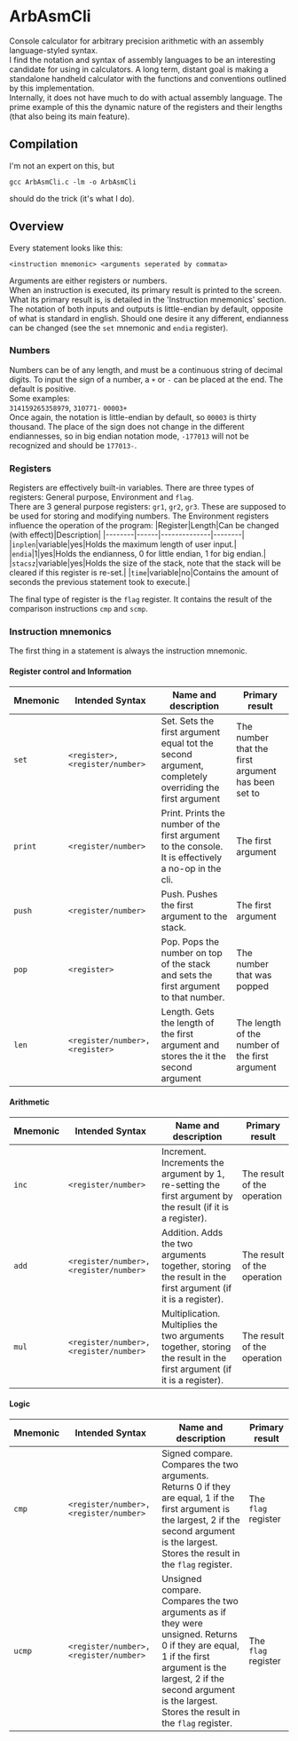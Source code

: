 # ArbAsmCli
Console calculator for arbitrary precision arithmetic with an assembly language-styled syntax.\
I find the notation and syntax of assembly languages to be an interesting candidate for using in calculators. A long term, distant goal is making a standalone handheld calculator with the functions and conventions outlined by this implementation.\
Internally, it does not have much to do with actual assembly language. The prime example of this the dynamic nature of the registers and their lengths (that also being its main feature).

## Compilation
I'm not an expert on this, but
```
gcc ArbAsmCli.c -lm -o ArbAsmCli
```
should do the trick (it's what I do).

## Overview
Every statement looks like this:
```
<instruction mnemonic> <arguments seperated by commata>
```
Arguments are either registers or numbers.\
When an instruction is executed, its primary result is printed to the screen. What its primary result is, is detailed in the 'Instruction mnemonics' section.\
The notation of both inputs and outputs is little-endian by default, opposite of what is standard in english. Should one desire it any different, endianness can be changed (see the `set` mnemonic and `endia` register).

### Numbers
Numbers can be of any length, and must be a continuous string of decimal digits. To input the sign of a number, a `+` or `-` can be placed at the end. The default is positive.\
Some examples:\
`314159265358979`, `310771-` `00003+`\
Once again, the notation is little-endian by default, so `00003` is thirty thousand. The place of the sign does not change in the different endiannesses, so in big endian notation mode, `-177013` will not be recognized and should be `177013-`.

### Registers
Registers are effectively built-in variables. There are three types of registers: General purpose, Environment and `flag`.\
There are 3 general purpose registers: `gr1`, `gr2`, `gr3`. These are supposed to be used for storing and modifying numbers.
The Environment registers influence the operation of the program:
|Register|Length|Can be changed (with effect)|Description|
|--------|------|--------------|--------|
|`inplen`|variable|yes|Holds the maximum length of user input.|
|`endia`|1|yes|Holds the endianness, 0 for little endian, 1 for big endian.|
|`stacsz`|variable|yes|Holds the size of the stack, note that the stack will be cleared if this register is re-set.|
|`time`|variable|no|Contains the amount of seconds the previous statement took to execute.|

The final type of register is the `flag` register. It contains the result of the comparison instructions `cmp` and `scmp`.

### Instruction mnemonics
The first thing in a statement is always the instruction mnemonic.

#### Register control and Information
|Mnemonic|Intended Syntax|Name and description|Primary result|
|--------|---------------|--------------------|--------------|
|`set`|`<register>, <register/number>`|Set. Sets the first argument equal tot the second argument, completely overriding the first argument|The number that the first argument has been set to|
|`print`|`<register/number>`|Print. Prints the number of the first argument to the console. It is effectively a no-op in the cli.|The first argument|
|`push`|`<register/number>`|Push. Pushes the first argument to the stack.|The first argument|
|`pop`|`<register>`|Pop. Pops the number on top of the stack and sets the first argument to that number.|The number that was popped|
|`len`|`<register/number>, <register>`|Length. Gets the length of the first argument and stores the it the second argument|The length of the number of the first argument|

#### Arithmetic
|Mnemonic|Intended Syntax|Name and description|Primary result|
|--------|---------------|--------------------|--------------|
|`inc`|`<register/number>`|Increment. Increments the argument by 1, re-setting the first argument by the result (if it is a register).|The result of the operation|
|`add`|`<register/number>, <register/number>`|Addition. Adds the two arguments together, storing the result in the first argument (if it is a register).|The result of the operation|
|`mul`|`<register/number>, <register/number>`|Multiplication. Multiplies the two arguments together, storing the result in the first argument (if it is a register).|The result of the operation|

#### Logic
|Mnemonic|Intended Syntax|Name and description|Primary result|
|--------|---------------|--------------------|--------------|
|`cmp`|`<register/number>, <register/number>`|Signed compare. Compares the two arguments. Returns 0 if they are equal, 1 if the first argument is the largest, 2 if the second argument is the largest. Stores the result in the `flag` register.|The `flag` register|
|`ucmp`|`<register/number>, <register/number>`|Unsigned compare. Compares the two arguments as if they were unsigned. Returns 0 if they are equal, 1 if the first argument is the largest, 2 if the second argument is the largest. Stores the result in the `flag` register.|The `flag` register|
